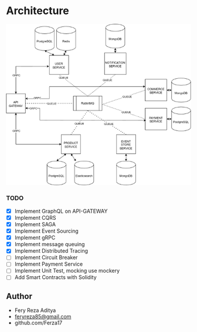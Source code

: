 # Architecture


<img src="./diagram.png">

### TODO
- [X] Implement GraphQL on API-GATEWAY
- [X] Implement CQRS
- [X] Implement SAGA
- [X] Implement Event Sourcing
- [X] Implement gRPC
- [X] Implement message queuing
- [X] Implement Distributed Tracing
- [ ] Implement Circuit Breaker
- [ ] Implement Payment Service
- [ ] Implement Unit Test, mocking use mockery
- [ ] Add Smart Contracts with Solidity

## Author

* Fery Reza Aditya
* feryreza85@gmail.com
* github.com/Ferza17